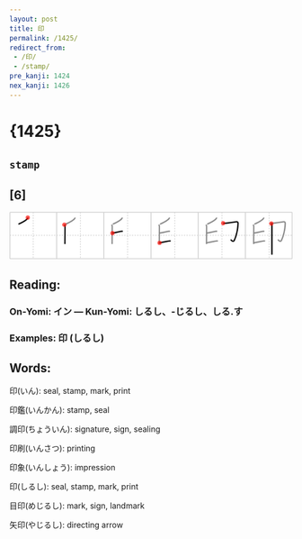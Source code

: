 ```yaml
---
layout: post
title: 印
permalink: /1425/
redirect_from:
 - /印/
 - /stamp/
pre_kanji: 1424
nex_kanji: 1426
---
```


# {1425}

## `stamp`

## [6]

<div class="stroke"><img src="../images/E58DB0.png" /></div>

## Reading:

### On-Yomi: イン &mdash; Kun-Yomi: しるし、-じるし、しる.す

### Examples: 印 (しるし)

## Words:

印(いん): seal, stamp, mark, print

印鑑(いんかん): stamp, seal

調印(ちょういん): signature, sign, sealing

印刷(いんさつ): printing

印象(いんしょう): impression

印(しるし): seal, stamp, mark, print

目印(めじるし): mark, sign, landmark

矢印(やじるし): directing arrow
